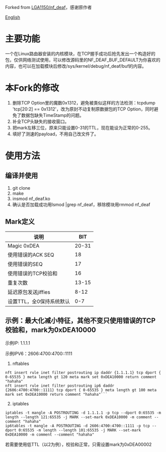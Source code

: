 Forked from [LGA1150/nf_deaf](https://github.com/LGA1150/nf_deaf)，感谢原作者

[English](./README_EN.md)

# 主要功能

一个在Linux路由器安装的内核模块，在TCP握手成功后抢先发出一个构造好的包，仅供网络测试使用，可以修改源码里的NF_DEAF_BUF_DEFAULT为你喜欢的内容，也可以在加载模块后修改/sys/kernel/debug/nf_deaf/buf的内容。


# 本Fork的修改

1. 删除TCP Option里的魔数0x1312，避免被类似这样的方法检测：tcpdump 'tcp\[20:2\] == 0x1312'，改为原封不动复制原数据包的TCP Option，同时避免了数据包缺失TimeStamp的问题。
2. 补全TCP头缺失的接收窗口。
3. 把mark左移三位，原来只能设置0-31的TTL，现在能设为正常的0-255。
4. 填好了测速的payload，不用自己改文件了。

# 使用方法
## 编译并使用
1. git clone
2. make
3. insmod nf_deaf.ko
4. 确认是否加载成功用lsmod |grep nf_deaf，移除模块用rmmod nf_deaf


## Mark定义
|  说明   | BIT  |
|  ----  | ----  |
| Magic 0xDEA |20-31|
| 使用错误的ACK SEQ |18|
| 使用错误的SEQ|17|
| 使用错误的TCP校验和|16|
| 重复次数|13-15|
| 延迟原包发送jiffies|8-12|
| 设置TTL，全0保持系统默认|0-7|

##  示例：最大化减小特征，其他不变只使用错误的TCP校验和，mark为0xDEA10000

示例IP: 1.1.1.1
  
示例IPV6：2606:4700:4700::1111

1. nftables
```
nft insert rule inet filter postrouting ip daddr {1.1.1.1} tcp dport { 0-65535 } meta length gt 120 meta mark set 0xDEA10000 return comment "hahaha"
nft insert rule inet filter postrouting ip6 daddr {2606:4700:4700::1111} tcp dport { 0-65535 } meta length gt 100 meta mark set 0xDEA10000 return comment "hahaha"```
```
2. iptables
```
iptables -t mangle -A POSTROUTING -d 1.1.1.1 -p tcp --dport 0:65535 -m length --length 121:65535 -j MARK --set-mark 0xDEA10000 -m comment --comment "hahaha"
ip6tables -t mangle -A POSTROUTING -d 2606:4700:4700::1111 -p tcp --dport 0:65535 -m length --length 101:65535 -j MARK --set-mark 0xDEA10000 -m comment --comment "hahaha"
```

若需要使用低TTL（以2为例），校验和正常，只需设置mark为0xDEA00002




 



